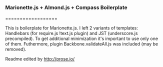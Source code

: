### Marionette.js + Almond.js + Compass Boilerplate
==================

This is boilerplate for Marionette.js. I left 2 variants of templates: Handlebars (for require.js !text.js plugin) and JST (underscore.js precompiled). To get additional minimization it's important to use only one of them. Futhermore, plugin Backbone.validateAll.js was included (may be removed).

Readme edited by http://prose.io/
